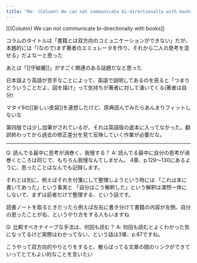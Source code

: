 ```yaml
---
title: "Re: (Column) We can not communicate bi-directionally with books"
---
```


[[(Column) We can not communicate bi-directionally with books]]

コラムのタイトルは「書籍とは双方向のコミュニケーションができない」だが、本題的には「(なので)まず著者のエミュレータを作り、それから二人の思考を混ぜる」だよなーと思った

あとは「[[守破離]]」がすごく関連のある話題だなと思った

日本語より英語が苦手なことによって、英語で説明してあるのを見ると「つまりどういうことだよ、図を描け」って気持ちが著者に対して湧いてくる(著者は自分)

マタイ9の[[新しい皮袋]]を連想したけど、原典読んでみたらあんまりフィットしないな

第四版では少し加筆がされているが、それは英語版の底本に入ってなかった。翻訳終わってから過去の修正差分を見て反映していく作業が必要だな。

---
Q: 読んでる最中に思考が渦巻く、我慢する？
A: 読んでる最中に自分の思考が渦巻くところは同じで、もちろん我慢なんてしません。
4章、p.129〜130にあるように、思ったことはなんでも記録します。

それとは別に、例えばそれを付箋にして整理しようという時には
「これは本に書いてあった」という事実と
「自分はこう解釈した」という解釈は渾然一体にしないで、まずは前者だけで整理する、という話です。

読書ノートを取るときだったら例えば左右に書き分けて書籍の内容が左側、自分の思ったことが右、というやり方をする人もいますね

Q: 比較すべきナイーブな手法は、何回も読む？
A: 何回も読むとよくわかった気になってるけど実際はわかってない、という話は3章、p.87ですね。

こうやって双方向的やりとりをすると、散らばってる文章の間のリンクができていってとてもよい的なことを言いたい
